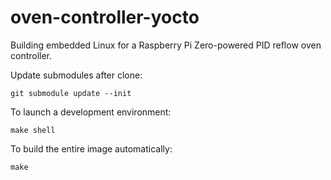 # oven-controller-yocto

Building embedded Linux for a Raspberry Pi Zero-powered PID reflow oven controller.

Update submodules after clone:
```
git submodule update --init
```

To launch a development environment:

```
make shell
```

To build the entire image automatically:

```
make
```

